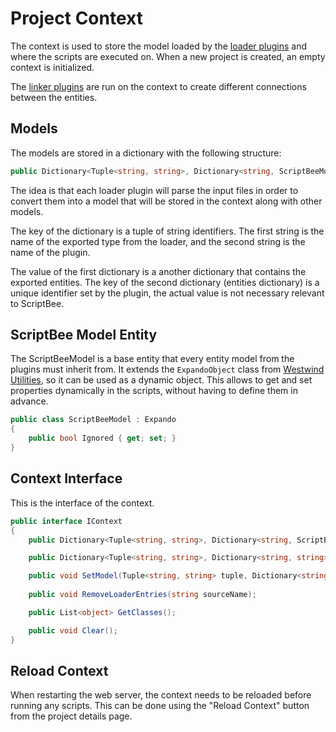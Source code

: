 ﻿# Project Context

The context is used to store the model loaded by the [loader plugins](../plugins/loader.md) and where the scripts are
executed on.
When a new project is created, an empty context is initialized.

The [linker plugins](../plugins/linker.md) are run on the context to create different connections between the entities.

## Models

The models are stored in a dictionary with the following structure:

```csharp
public Dictionary<Tuple<string, string>, Dictionary<string, ScriptBeeModel>> Models { get; set; }
```

The idea is that each loader plugin will parse the input files in order to convert them into a model that will be stored
in the context along with other models.

The key of the dictionary is a tuple of string identifiers. The first string is the name of the exported type from the
loader, and the second string is the name of the plugin.

The value of the first dictionary is a another dictionary that contains the exported entities. The key of the second
dictionary (entities dictionary) is a unique identifier set by the plugin, the actual value is not necessary relevant to
ScriptBee.

## ScriptBee Model Entity

The ScriptBeeModel is a base entity that every entity model from the plugins must inherit from.
It extends the `ExpandoObject` class from [Westwind Utilities](https://github.com/rickstrahl/westwind.utilities), so it
can be used as a dynamic object. This allows to get and set properties dynamically in the scripts, without having to
define them in advance.

```csharp
public class ScriptBeeModel : Expando
{
    public bool Ignored { get; set; }
}
```

## Context Interface

This is the interface of the context.

```csharp
public interface IContext
{
    public Dictionary<Tuple<string, string>, Dictionary<string, ScriptBeeModel>> Models { get; set; }

    public Dictionary<Tuple<string, string>, Dictionary<string, string>> Tags { get; set; }

    public void SetModel(Tuple<string, string> tuple, Dictionary<string, ScriptBeeModel> objectsDictionary);
   
    public void RemoveLoaderEntries(string sourceName);

    public List<object> GetClasses();

    public void Clear();
}
```

## Reload Context

When restarting the web server, the context needs to be reloaded before running any scripts.
This can be done using the "Reload Context" button from the project details page.
